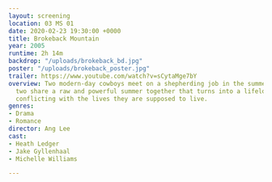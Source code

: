 ```yaml
---
layout: screening
location: 03 MS 01
date: 2020-02-23 19:30:00 +0000
title: Brokeback Mountain
year: 2005
runtime: 2h 14m
backdrop: "/uploads/brokeback_bd.jpg"
poster: "/uploads/brokeback_poster.jpg"
trailer: https://www.youtube.com/watch?v=sCytaMge7bY
overview: Two modern-day cowboys meet on a shepherding job in the summer of '63, the
  two share a raw and powerful summer together that turns into a lifelong relationship
  conflicting with the lives they are supposed to live.
genres:
- Drama
- Romance
director: Ang Lee
cast:
- Heath Ledger
- Jake Gyllenhaal
- Michelle Williams

---
```

